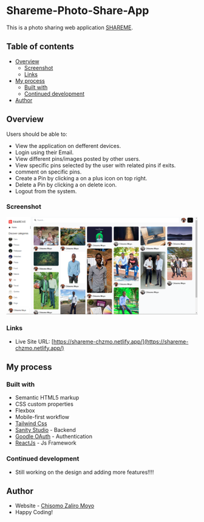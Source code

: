# Shareme-Photo-Share-App

This is a photo sharing web application [SHAREME](https://shareme-chzmo.netlify.app/).

## Table of contents

- [Overview](#overview)
  - [Screenshot](#Screenshot)
  - [Links](#links)
- [My process](#my-process)
  - [Built with](#built-with)
  - [Continued development](#continued-development)
- [Author](#author)

## Overview

Users should be able to:

- View the application on defferent devices.
- Login using their Email.
- View different pins/images posted by other users.
- View specific pins selected by the user with related pins if exits.
- comment on specific pins.
- Create a Pin by clicking a on a plus icon on top right.
- Delete a Pin by clicking a on delete icon.
- Logout from the system.

### Screenshot

![Screenshot](./src/assets/Screenshot.png)

### Links

- Live Site URL: [https://shareme-chzmo.netlify.app/](https://shareme-chzmo.netlify.app/)

## My process

### Built with

- Semantic HTML5 markup
- CSS custom properties
- Flexbox
- Mobile-first workflow
- [Tailwind Css](https://tailwindcss.com/)
- [Sanity Studio](https://www.sanity.io/) - Backend
- [Goodle OAuth](https://developers.google.com/identity/protocols/oauth2) - Authentication
- [ReactJs](https://swiperjs.com/) - Js Framework

### Continued development

- Still working on the design and adding more features!!!!

## Author

- Website - [Chisomo Zaliro Moyo](https://www.chzmo.com)
- Happy Coding!
